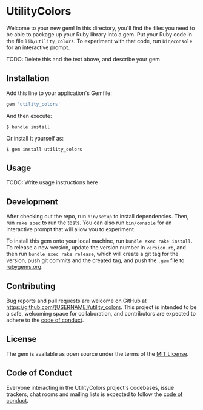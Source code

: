 # UtilityColors

Welcome to your new gem! In this directory, you'll find the files you need to be able to package up your Ruby library into a gem. Put your Ruby code in the file `lib/utility_colors`. To experiment with that code, run `bin/console` for an interactive prompt.

TODO: Delete this and the text above, and describe your gem

## Installation

Add this line to your application's Gemfile:

```ruby
gem 'utility_colors'
```

And then execute:

    $ bundle install

Or install it yourself as:

    $ gem install utility_colors

## Usage

TODO: Write usage instructions here

## Development

After checking out the repo, run `bin/setup` to install dependencies. Then, run `rake spec` to run the tests. You can also run `bin/console` for an interactive prompt that will allow you to experiment.

To install this gem onto your local machine, run `bundle exec rake install`. To release a new version, update the version number in `version.rb`, and then run `bundle exec rake release`, which will create a git tag for the version, push git commits and the created tag, and push the `.gem` file to [rubygems.org](https://rubygems.org).

## Contributing

Bug reports and pull requests are welcome on GitHub at https://github.com/[USERNAME]/utility_colors. This project is intended to be a safe, welcoming space for collaboration, and contributors are expected to adhere to the [code of conduct](https://github.com/[USERNAME]/utility_colors/blob/master/CODE_OF_CONDUCT.md).

## License

The gem is available as open source under the terms of the [MIT License](https://opensource.org/licenses/MIT).

## Code of Conduct

Everyone interacting in the UtilityColors project's codebases, issue trackers, chat rooms and mailing lists is expected to follow the [code of conduct](https://github.com/[USERNAME]/utility_colors/blob/master/CODE_OF_CONDUCT.md).
